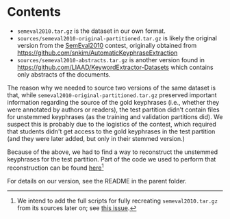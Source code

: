 # Contents

+ `semeval2010.tar.gz` is the dataset in our own format. 
+ `sources/semeval2010-original-partitioned.tar.gz` is likely the original version from the [SemEval2010](https://semeval.github.io/) contest, originally obtained from https://github.com/snkim/AutomaticKeyphraseExtraction
+ `sources/semeval2010-abstracts.tar.gz` is another version found in https://github.com/LIAAD/KeywordExtractor-Datasets which contains only abstracts of the documents.

The reason why we needed to source two versions of the same dataset is that, while `semeval2010-original-partitioned.tar.gz` preserved important information regarding the source of the gold keyphrases (i.e., whether they were annotated by authors or readers), the test partition didn't contain files for unstemmed keyphrases (as the training and validation partitions did). We suspect this is probably due to the logistics of the contest, which required that students didn't get access to the gold keyphrases in the test partition (and they were later added, but only in their stemmed version.)

Because of the above, we had to find a way to reconstruct the unstemmed keyphrases for the test partition. Part of the code we used to perform that reconstruction can be found [here](https://gist.github.com/zxul767/b69fc59ca27a03b96677de33f0a64f10)[^1] 

For details on our version, see the README in the parent folder.

[^1]: We intend to add the full scripts for fully recreating `semeval2010.tar.gz` from its sources later on; see [this issue](https://github.com/zxul767/gist-datasets/issues/1). 

